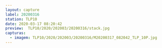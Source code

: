 ```yaml
---
layout: capture
label: 20200316
station: TLP10
date: 2020-03-17 08:20:42
preview:  TLP10/2020/202003/20200316/stack.jpg
capturas:
  - imagem: TLP10/2020/202003/20200316/M20200317_082042_TLP_10P.jpg
---
```

